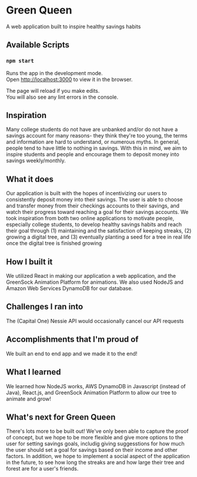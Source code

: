 # Green Queen
A web application built to inspire healthy savings habits

## Available Scripts
### `npm start`

Runs the app in the development mode.<br>
Open [http://localhost:3000](http://localhost:3000) to view it in the browser.

The page will reload if you make edits.<br>
You will also see any lint errors in the console.

## Inspiration
Many college students do not have are unbanked and/or do not have a savings account for many reasons- they think they're too young, the terms and information are hard to understand, or numerous myths. In general, people tend to have little to nothing in savings. With this in mind, we aim to inspire students and people and encourage them to deposit money into savings weekly/monthly.

## What it does
Our application is built with the hopes of incentivizing our users to consistently deposit money into their savings. The user is able to choose and transfer money from their checkings accounts to their savings, and watch their progress toward reaching a goal for their savings accounts. We took inspiration from both two online applications to motivate people, especially college students, to develop healthy savings habits and reach their goal through (1) maintaining and the satisfaction of keeping streaks, (2) growing a digital tree, and (3) eventually planting a seed for a tree in real life once the digital tree is finished growing

## How I built it
We utilized React in making our application a web application, and the GreenSock Animation Platform for animations. We also used NodeJS and Amazon Web Services DynamoDB for our database.

## Challenges I ran into
The (Capital One) Nessie API would occasionally cancel our API requests

## Accomplishments that I'm proud of
We built an end to end app and we made it to the end!

## What I learned
We learned how NodeJS works, AWS DynamoDB in Javascript (instead of Java), React.js, and GreenSock Animation Platform to allow our tree to animate and grow!

## What's next for Green Queen
There's lots more to be built out! We've only been able to capture the proof of concept, but we hope to be more flexible and give more options to the user for setting savings goals, includig giving suggesstions for how much the user should set a goal for savings based on their income and other factors. In addition, we hope to implement a social aspect of the application in the future, to see how long the streaks are and how large their tree and forest are for a user's friends.
